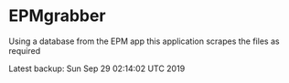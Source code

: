 # EPMgrabber
Using a database from the EPM app this application scrapes the files as required


Latest backup: Sun Sep 29 02:14:02 UTC 2019
